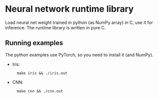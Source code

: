 # Neural network runtime library

Load neural net weight trained in python (as NumPy array) in C, use it for inference.
The runtime library is written in pure C.

## Running examples

The python examples use PyTorch, so you need to install it (and NumPy).

- Iris:

        make iris && ./iris.out

- CNN:

        make cnn && ./cnn.out